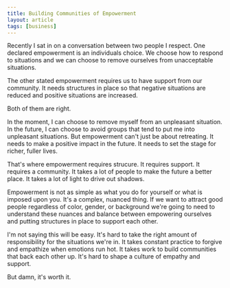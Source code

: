 ```yaml
---
title: Building Communities of Empowerment
layout: article
tags: [business]
---
```


Recently I sat in on a conversation between two people I respect. One declared
empowerment is an individuals choice. We choose how to respond to situations and
we can choose to remove ourselves from unacceptable situations.

The other stated empowerment requires us to have support from our community. It
needs structures in place so that negative situations are reduced and positive
situations are increased.

<!--more-->

Both of them are right.

In the moment, I can choose to remove myself from an unpleasant situation. In
the future, I can choose to avoid groups that tend to put me into unpleasant
situations. But empowerment can't just be about retreating. It needs to make a
positive impact in the future. It needs to set the stage for richer, fuller
lives.

That's where empowerment requires strucure. It requires support. It requires
a community. It takes a lot of people to make the future a better place. It
takes a lot of light to drive out shadows.

Empowerment is not as simple as what you do for yourself or what is imposed upon
you. It's a complex, nuanced thing. If we want to attract good people
regardless of color, gender, or background we're going to need to understand
these nuances and balance between empowering ourselves and putting structures in
place to support each other.

I'm not saying this will be easy. It's hard to take the right amount of
responsibility for the situations we're in. It takes constant practice to
forgive and empathize when emotions run hot. It takes work to build communities
that back each other up. It's hard to shape a culture of empathy and support.

But damn, it's worth it.
